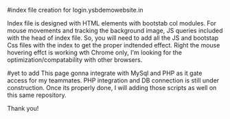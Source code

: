 #index file creation for login.ysbdemowebsite.in

Index file is designed with HTML elements with bootstab col modules. 
For mouse movements and tracking the background image, JS queries included with the head of index file. 
So, you will need to add all the JS and bootstap Css files with the index to get the proper indtended effect.
Right the mouse hovering effct is working wth Chrome only, I'm looking for the optimization/compatability with other browsers. 


#yet to add
This page gonna integrate with MySql and PHP as it gate access for my teammates. 
PHP integration and DB connection is still under construction.
Once its properly done, I will adding those scripts as well on this same repository. 

Thank you! 

